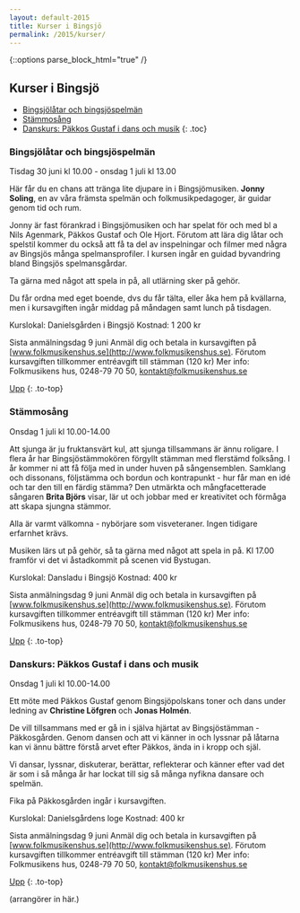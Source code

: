 ```yaml
---
layout: default-2015
title: Kurser i Bingsjö
permalink: /2015/kurser/
---
```

{::options parse_block_html="true" /}
<div class="glacier">

## Kurser i Bingsjö

- [Bingsjölåtar och bingsjöspelmän](#bingsjltar-och-bingsjspelmn)
- [Stämmosång](#stmmosng)
- [Danskurs: Päkkos Gustaf i dans och musik](#danskurs-pkkos-gustaf-i-dans-och-musik)
{: .toc}


### Bingsjölåtar och bingsjöspelmän

Tisdag 30 juni kl 10.00 - onsdag 1 juli kl 13.00

Här får du en chans att tränga lite djupare in i Bingsjömusiken. **Jonny Soling**, en av våra främsta spelmän och folkmusikpedagoger, är guidar genom tid och rum.

Jonny är fast förankrad i Bingsjömusiken och har spelat för och med bl a Nils Agenmark, Päkkos Gustaf och Ole Hjort. Förutom att lära dig låtar och spelstil kommer du också att få ta del av inspelningar och filmer med några av Bingsjös många spelmansprofiler. I kursen ingår en guidad byvandring bland Bingsjös spelmansgårdar.

Ta gärna med något att spela in på, all utlärning sker på gehör.

Du får ordna med eget boende, dvs du får tälta, eller åka hem på kvällarna, men i kursavgiften ingår middag på måndagen samt lunch på tisdagen.

Kurslokal: Danielsgården i Bingsjö
Kostnad: 1 200 kr

Sista anmälningsdag 9 juni
Anmäl dig och betala in kursavgiften på [www.folkmusikenshus.se](http://www.folkmusikenshus.se).
Förutom kursavgiften tillkommer entréavgift till stämman (120 kr)
Mer info: Folkmusikens hus, 0248-79 70 50, [kontakt@folkmusikenshus.se](mailto:kontakt@folkmusikenshus.se)



[Upp](#kurser-i-bingsj)
{: .to-top}


### Stämmosång

Onsdag 1 juli kl 10.00-14.00

Att sjunga är ju fruktansvärt kul, att sjunga tillsammans är ännu roligare. I flera år har Bingsjöstämmokören förgyllt stämman med flerstämd folksång. I år kommer ni att få följa med in under huven på sångensemblen. Samklang och dissonans, följstämma och bordun och kontrapunkt - hur får man en idé och tar den till en färdig stämma? Den utmärkta och mångfacetterade sångaren **Brita Björs** visar, lär ut och jobbar med er kreativitet och förmåga att skapa sjungna stämmor.

Alla är varmt välkomna - nybörjare som visveteraner. Ingen tidigare erfarnhet krävs.

Musiken lärs ut på gehör, så ta gärna med något att spela in på. Kl 17.00 framför vi det vi åstadkommit på scenen vid Bystugan.

Kurslokal: Dansladu i Bingsjö
Kostnad: 400 kr

Sista anmälningsdag 9 juni
Anmäl dig och betala in kursavgiften på [www.folkmusikenshus.se](http://www.folkmusikenshus.se).
Förutom kursavgiften tillkommer entréavgift till stämman (120 kr)
Mer info: Folkmusikens hus, 0248-79 70 50, [kontakt@folkmusikenshus.se](mailto:kontakt@folkmusikenshus.se)


[Upp](#kurser-i-bingsj)
{: .to-top}


### Danskurs: Päkkos Gustaf i dans och musik

Onsdag 1 juli kl 10.00-14.00

Ett möte med Päkkos Gustaf genom Bingsjöpolskans toner och dans under ledning av **Christine Löfgren** och **Jonas Holmén**.

De vill tillsammans med er gå in i själva hjärtat av Bingsjöstämman - Päkkosgården. Genom dansen och att vi känner in och lyssnar på låtarna kan vi ännu bättre förstå arvet efter Päkkos, ända in i kropp och själ.

Vi dansar, lyssnar, diskuterar, berättar, reflekterar och känner efter vad det är som i så många år har lockat till sig så många nyfikna dansare och spelmän.

Fika på Päkkosgården ingår i kursavgiften.

Kurslokal: Danielsgårdens loge
Kostnad: 400 kr

Sista anmälningsdag 9 juni
Anmäl dig och betala in kursavgiften på [www.folkmusikenshus.se](http://www.folkmusikenshus.se).
Förutom kursavgiften tillkommer entréavgift till stämman (120 kr)
Mer info: Folkmusikens hus, 0248-79 70 50, [kontakt@folkmusikenshus.se](mailto:kontakt@folkmusikenshus.se)



[Upp](#kurser-i-bingsj)
{: .to-top}

(arrangörer in här.)

</div>
